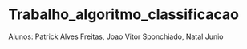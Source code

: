 # Trabalho_algoritmo_classificacao
Alunos: Patrick Alves Freitas,
Joao Vitor Sponchiado,
Natal Junio
